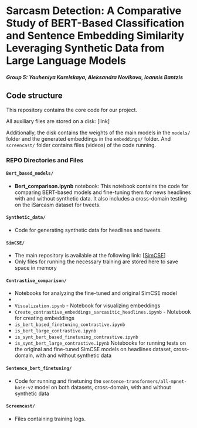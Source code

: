# Sarcasm Detection: A Comparative Study of BERT-Based Classification and Sentence Embedding Similarity Leveraging Synthetic Data from Large Language Models

##### Group 5: Yauheniya Karelskaya, Aleksandra Novikova, Ioannis Bantzis

## Code structure

This repository contains the core code for our project.

All auxiliary files are stored on a disk: [link]

Additionally, the disk contains the weights of the main models in the `models/` folder and the generated embeddings in the `embeddings/` folder.
And `screencast/` folder contains files (videos) of the code running.

### REPO Directories and Files

#### `Bert_based_models/`
- **Bert_comparison.ipynb** notebook: This notebook contains the code for comparing BERT-based models and fine-tuning them for news headlines with and without synthetic data. It also includes a cross-domain testing on the iSarcasm dataset for tweets.

#### `Synthetic_data/`
- Code for generating synthetic data for headlines and tweets.

#### `SimCSE/`
- The main repository is available at the following link: [[SimCSE](https://github.com/princeton-nlp/simcse?tab=readme-ov-file)]
- Only files for running the necessary training are stored here to save space in memory

#### `Contrastive_comparison/`
- Notebooks for analyzing the fine-tuned and original SimCSE model
- 
- `Visualization.ipynb` - Notebook for visualizing embeddings
- `Create_contrastive_embeddings_sarcasitic_headlines.ipynb` - Notebook for creating embeddings
- `is_bert_based_finetuning_contrastive.ipynb`
- `is_bert_large_contrastive.ipynb`
- `is_synt_bert_based_finetuning_contrastive.ipynb`
- `is_synt_bert_large_contrastive.ipynb`
Notebooks for running tests on the original and fine-tuned SimCSE models on headlines dataset, cross-domain, with and without synthetic data

#### `Sentence_bert_finetuning/`
- Code for running and finetuning the `sentence-transformers/all-mpnet-base-v2` model on both datasets, cross-domain, with and without synthetic data

#### `Screencast/`
- Files containing training logs.
